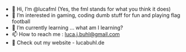 - 👋 Hi, I’m @lucafml (Yes, the fml stands for what you think it does)
- 👀 I’m interested in gaming, coding dumb stuff for fun and playing flag football
- 🌱 I’m currently learning ... what am I learning?
- 📫 How to reach me : luca.j.buhl@gmail.com
- 🤖 Check out my website - lucabuhl.de

<!---
lucafml/lucafml is a ✨ special ✨ repository because its `README.md` (this file) appears on your GitHub profile.
You can click the Preview link to take a look at your changes.
--->
